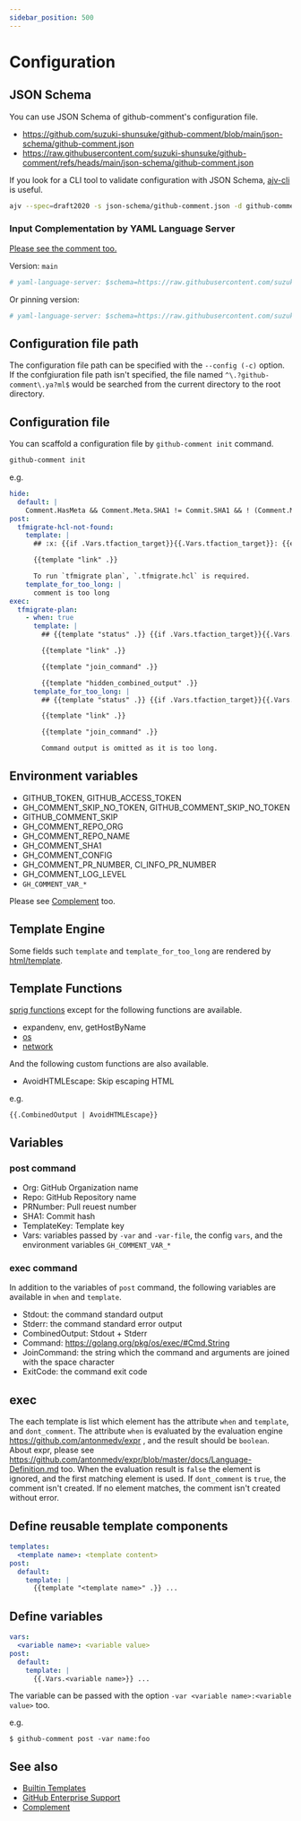 ```yaml
---
sidebar_position: 500
---
```


# Configuration

## JSON Schema

You can use JSON Schema of github-comment's configuration file.

- https://github.com/suzuki-shunsuke/github-comment/blob/main/json-schema/github-comment.json
- https://raw.githubusercontent.com/suzuki-shunsuke/github-comment/refs/heads/main/json-schema/github-comment.json

If you look for a CLI tool to validate configuration with JSON Schema, [ajv-cli](https://ajv.js.org/packages/ajv-cli.html) is useful.

```sh
ajv --spec=draft2020 -s json-schema/github-comment.json -d github-comment.yaml
```

### Input Complementation by YAML Language Server

[Please see the comment too.](https://github.com/szksh-lab/.github/issues/67#issuecomment-2564960491)

Version: `main`

```yaml
# yaml-language-server: $schema=https://raw.githubusercontent.com/suzuki-shunsuke/github-comment/main/json-schema/github-comment.json
```

Or pinning version:

```yaml
# yaml-language-server: $schema=https://raw.githubusercontent.com/suzuki-shunsuke/github-comment/v6.3.1/json-schema/github-comment.json
```

## Configuration file path

The configuration file path can be specified with the `--config (-c)` option.
If the confgiuration file path isn't specified, the file named `^\.?github-comment\.ya?ml$` would be searched from the current directory to the root directory.

## Configuration file

You can scaffold a configuration file by `github-comment init` command.

```sh
github-comment init
```

e.g.

```yaml
hide:
  default: |
    Comment.HasMeta && Comment.Meta.SHA1 != Commit.SHA1 && ! (Comment.Meta.Program == "tfcmt" && Comment.Meta.Command == "apply")
post:
  tfmigrate-hcl-not-found:
    template: |
      ## :x: {{if .Vars.tfaction_target}}{{.Vars.tfaction_target}}: {{end}}.tfmigrate.hcl isn't found

      {{template "link" .}}

      To run `tfmigrate plan`, `.tfmigrate.hcl` is required.
    template_for_too_long: |
      comment is too long
exec:
  tfmigrate-plan:
    - when: true
      template: |
        ## {{template "status" .}} {{if .Vars.tfaction_target}}{{.Vars.tfaction_target}}: {{end}} tfmigrate plan

        {{template "link" .}}

        {{template "join_command" .}}

        {{template "hidden_combined_output" .}}
      template_for_too_long: |
        ## {{template "status" .}} {{if .Vars.tfaction_target}}{{.Vars.tfaction_target}}: {{end}} tfmigrate plan

        {{template "link" .}}

        {{template "join_command" .}}

        Command output is omitted as it is too long.
```

## Environment variables

- GITHUB_TOKEN, GITHUB_ACCESS_TOKEN
- GH_COMMENT_SKIP_NO_TOKEN, GITHUB_COMMENT_SKIP_NO_TOKEN
- GITHUB_COMMENT_SKIP
- GH_COMMENT_REPO_ORG
- GH_COMMENT_REPO_NAME
- GH_COMMENT_SHA1
- GH_COMMENT_CONFIG
- GH_COMMENT_PR_NUMBER, CI_INFO_PR_NUMBER
- GH_COMMENT_LOG_LEVEL
- `GH_COMMENT_VAR_*`

Please see [Complement](complement.md) too.

## Template Engine

Some fields such `template` and `template_for_too_long` are rendered by [html/template](https://pkg.go.dev/html/template).

## Template Functions

[sprig functions](http://masterminds.github.io/sprig/) except for the following functions are available.

- expandenv, env, getHostByName
- [os](http://masterminds.github.io/sprig/os.html)
- [network](http://masterminds.github.io/sprig/network.html)

And the following custom functions are also available.

- AvoidHTMLEscape: Skip escaping HTML

e.g.

```
{{.CombinedOutput | AvoidHTMLEscape}}
```

## Variables

### post command

- Org: GitHub Organization name
- Repo: GitHub Repository name
- PRNumber: Pull reuest number
- SHA1: Commit hash
- TemplateKey: Template key
- Vars: variables passed by `-var` and `-var-file`, the config `vars`, and the environment variables `GH_COMMENT_VAR_*`

### exec command

In addition to the variables of `post` command, the following variables are available in `when` and `template`.

- Stdout: the command standard output
- Stderr: the command standard error output
- CombinedOutput: Stdout + Stderr
- Command: https://golang.org/pkg/os/exec/#Cmd.String
- JoinCommand: the string which the command and arguments are joined with the space character ` `
- ExitCode: the command exit code

## exec

The each template is list which element has the attribute `when` and `template`, and `dont_comment`.
The attribute `when` is evaluated by the evaluation engine  https://github.com/antonmedv/expr , and the result should be `boolean`.
About expr, please see https://github.com/antonmedv/expr/blob/master/docs/Language-Definition.md too.
When the evaluation result is `false` the element is ignored, and the first matching element is used.
If `dont_comment` is `true`, the comment isn't created.
If no element matches, the comment isn't created without error.

## Define reusable template components

```yaml
templates:
  <template name>: <template content>
post:
  default:
    template: |
      {{template "<template name>" .}} ...
```

## Define variables

```yaml
vars:
  <variable name>: <variable value>
post:
  default:
    template: |
      {{.Vars.<variable name>}} ...
```

The variable can be passed with the option `-var <variable name>:<variable value>` too.

e.g.

```console
$ github-comment post -var name:foo
```

## See also

- [Builtin Templates](builtin-template.md)
- [GitHub Enterprise Support](github-enterprise.md)
- [Complement](complement.md)
